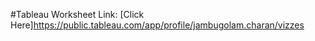 #Tableau Worksheet Link:
[Click Here]https://public.tableau.com/app/profile/jambugolam.charan/vizzes
